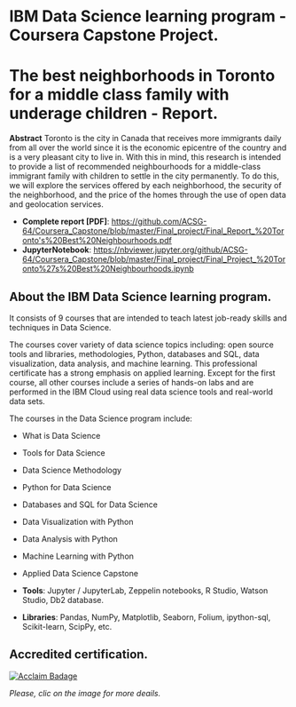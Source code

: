 # IBM Data Science learning program - Coursera Capstone Project.

# The best neighborhoods in Toronto for a middle class family with underage children - Report.
**Abstract**
Toronto is the city in Canada that receives more immigrants daily from all over the world since it is the economic epicentre of the country and is a very pleasant city to live in. With this in mind, this research is intended to provide a list of recommended neighbourhoods for a middle-class immigrant family with children to settle in the city permanently. To do this, we will explore the services offered by each neighborhood, the security of the neighborhood, and the price of the homes through the use of open data and geolocation services.

* **Complete report [PDF]**: https://github.com/ACSG-64/Coursera_Capstone/blob/master/Final_project/Final_Report_%20Toronto's%20Best%20Neighbourhoods.pdf
* **JupyterNotebook**: https://nbviewer.jupyter.org/github/ACSG-64/Coursera_Capstone/blob/master/Final_project/Final_Project_%20Toronto%27s%20Best%20Neighbourhoods.ipynb

## About the IBM Data Science learning program.
It consists of 9 courses that are intended to teach latest job-ready skills and techniques in Data Science.

The courses cover variety of data science topics including: open source tools and libraries, methodologies, Python, databases and SQL, data visualization, data analysis, and machine learning. This professional certificate has a strong emphasis on applied learning. Except for the first course, all other courses include a series of hands-on labs and are performed in the IBM Cloud using real data science tools and real-world data sets.

The courses in the Data Science program include:

* What is Data Science
* Tools for Data Science
* Data Science Methodology
* Python for Data Science
* Databases and SQL for Data Science
* Data Visualization with Python
* Data Analysis with Python
* Machine Learning with Python
* Applied Data Science Capstone

* **Tools**: Jupyter / JupyterLab, Zeppelin notebooks, R Studio, Watson Studio, Db2 database.
* **Libraries**: Pandas, NumPy, Matplotlib, Seaborn, Folium, ipython-sql, Scikit-learn, ScipPy, etc.

## Accredited certification.
[![Acclaim Badage](https://images.youracclaim.com/size/340x340/images/95cdac49-3220-43e7-8562-b8be4b938465/Professional_Certificate_-_Data_Science_-_Final_Draft_-_Blue_Text.png)](https://www.youracclaim.com/badges/66364595-086c-4582-bd2a-90c1f8a99b4d/public_url)

_Please, clic on the image for more deails._
